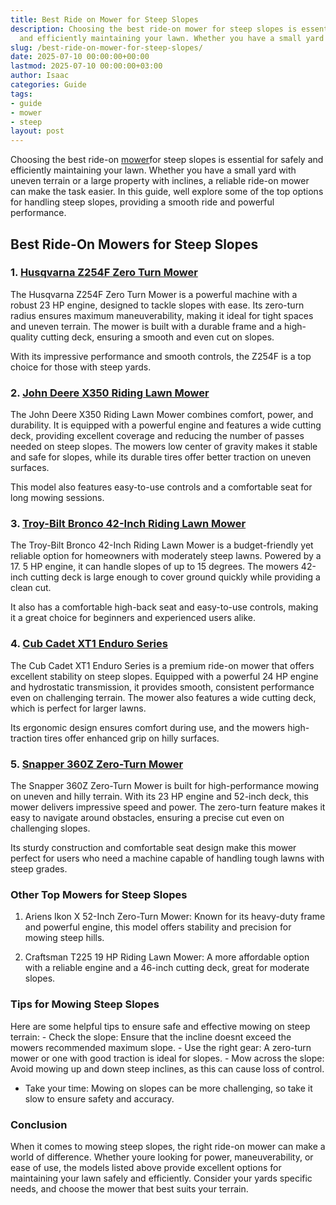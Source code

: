 ```yaml
---
title: Best Ride on Mower for Steep Slopes
description: Choosing the best ride-on mower for steep slopes is essential for safely
  and efficiently maintaining your lawn. Whether you have a small yard with uneven...
slug: /best-ride-on-mower-for-steep-slopes/
date: 2025-07-10 00:00:00+00:00
lastmod: 2025-07-10 00:00:00+03:00
author: Isaac
categories: Guide
tags:
- guide
- mower
- steep
layout: post
---
```

Choosing the best ride-on [mower](https://pestpolicy.com/best-riding-lawn-mower-with-bagger/)for steep slopes is essential for safely and efficiently maintaining your lawn. Whether you have a small yard with uneven terrain or a large property with inclines, a reliable ride-on mower can make the task easier. In this guide, well explore some of the top options for handling steep slopes, providing a smooth ride and powerful performance.

##  Best Ride-On Mowers for Steep Slopes

### 1. [Husqvarna Z254F Zero Turn Mower](https://www.amazon.com/dp/B00T3OZY8Y?tag=p-policy-20)

The Husqvarna Z254F Zero Turn Mower is a powerful machine with a robust 23 HP engine, designed to tackle slopes with ease. Its zero-turn radius ensures maximum maneuverability, making it ideal for tight spaces and uneven terrain. The mower is built with a durable frame and a high-quality cutting deck, ensuring a smooth and even cut on slopes.

With its impressive performance and smooth controls, the Z254F is a top choice for those with steep yards.

### 2. [John Deere X350 Riding Lawn Mower](https://www.amazon.com/dp/B00TE2XAP8?tag=p-policy-20)

The John Deere X350 Riding Lawn Mower combines comfort, power, and durability. It is equipped with a powerful engine and features a wide cutting deck, providing excellent coverage and reducing the number of passes needed on steep slopes. The mowers low center of gravity makes it stable and safe for slopes, while its durable tires offer better traction on uneven surfaces.

This model also features easy-to-use controls and a comfortable seat for long mowing sessions.

### 3. [Troy-Bilt Bronco 42-Inch Riding Lawn Mower](https://www.amazon.com/dp/B07RR9Z2MY?tag=p-policy-20)

The Troy-Bilt Bronco 42-Inch Riding Lawn Mower is a budget-friendly yet reliable option for homeowners with moderately steep lawns. Powered by a 17. 5 HP engine, it can handle slopes of up to 15 degrees. The mowers 42-inch cutting deck is large enough to cover ground quickly while providing a clean cut.

It also has a comfortable high-back seat and easy-to-use controls, making it a great choice for beginners and experienced users alike.

### 4. [Cub Cadet XT1 Enduro Series](https://www.amazon.com/dp/B00199GL3G?tag=p-policy-20)

The Cub Cadet XT1 Enduro Series is a premium ride-on mower that offers excellent stability on steep slopes. Equipped with a powerful 24 HP engine and hydrostatic transmission, it provides smooth, consistent performance even on challenging terrain. The mower also features a wide cutting deck, which is perfect for larger lawns.

Its ergonomic design ensures comfort during use, and the mowers high-traction tires offer enhanced grip on hilly surfaces.

### 5. [Snapper 360Z Zero-Turn Mower](https://www.amazon.com/dp/B00A9VLD0Y?tag=p-policy-20)

The Snapper 360Z Zero-Turn Mower is built for high-performance mowing on uneven and hilly terrain. With its 23 HP engine and 52-inch deck, this mower delivers impressive speed and power. The zero-turn feature makes it easy to navigate around obstacles, ensuring a precise cut even on challenging slopes.

Its sturdy construction and comfortable seat design make this mower perfect for users who need a machine capable of handling tough lawns with steep grades.

###  Other Top Mowers for Steep Slopes

1. Ariens Ikon X 52-Inch Zero-Turn Mower: Known for its heavy-duty frame and powerful engine, this model offers stability and precision for mowing steep hills.

2. Craftsman T225 19 HP Riding Lawn Mower: A more affordable option with a reliable engine and a 46-inch cutting deck, great for moderate slopes.

###  Tips for Mowing Steep Slopes

Here are some helpful tips to ensure safe and effective mowing on steep terrain: - Check the slope: Ensure that the incline doesnt exceed the mowers recommended maximum slope. - Use the right gear: A zero-turn mower or one with good traction is ideal for slopes. - Mow across the slope: Avoid mowing up and down steep inclines, as this can cause loss of control.

- Take your time: Mowing on slopes can be more challenging, so take it slow to ensure safety and accuracy.

###  Conclusion

When it comes to mowing steep slopes, the right ride-on mower can make a world of difference. Whether youre looking for power, maneuverability, or ease of use, the models listed above provide excellent options for maintaining your lawn safely and efficiently. Consider your yards specific needs, and choose the mower that best suits your terrain.